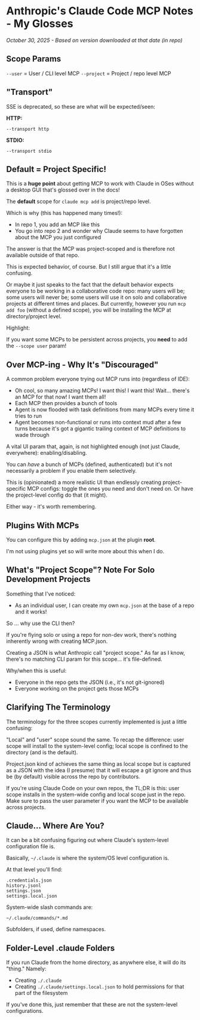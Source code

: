 # Anthropic's Claude Code MCP Notes - My Glosses

*October 30, 2025 - Based on version downloaded at that date (in repo)*

## Scope Params

`--user` = User / CLI level MCP
`--project` = Project / repo level MCP

## "Transport"

SSE is deprecated, so these are what will be expected/seen:

**HTTP:**

`--transport http`

**STDIO:**

`--transport stdio`

## Default = Project Specific!

This is a **huge point** about getting MCP to work with Claude in OSes without a desktop GUI that's glossed over in the docs!

The **default** scope for `claude mcp add` is project/repo level. 

Which is why (this has happened many times!):

- In repo 1, you add an MCP like this 
- You go into repo 2 and wonder why Claude seems to have forgotten about the MCP you just configured 

The answer is that the MCP was project-scoped and is therefore not available outside of that repo.

This is expected behavior, of course. But I still argue that it's a little confusing. 

Or maybe it just speaks to the fact that the default behavior expects everyone to be working in a collaborative code repo: many users will be; some users will never be; some users will use it on solo and collaborative projects at different times and places. But currently, however you run `mcp add foo` (without a defined scope), you will be installing the MCP at directory/project level.

Highlight:

If you want some MCPs to be persistent across projects, you **need** to add the `--scope user` param!

## Over MCP-ing - Why It's "Discouraged"

A common problem everyone trying out MCP runs into (regardless of IDE):

- Oh cool, so many amazing MCPs! I want this! I want this! Wait... there's an MCP for that now! I want them all!
- Each MCP then provides a bunch of tools
- Agent is now flooded with task definitions from many MCPs every time it tries to run
- Agent becomes non-functional or runs into context mud after a few turns because it's got a gigantic trailing context of MCP definitions to wade through 

A vital UI param that, again, is not highlighted enough (not just Claude, everywhere): enabling/disabling. 

You can *have* a bunch of MCPs (defined, authenticated) but it's not necessarily a problem if you enable them selectively. 

This is (opinionated) a more realistic UI than endlessly creating project-specific MCP configs: toggle the ones you need and don't need on. Or have the project-level config do that (it might).

Either way - it's worth remembering. 

## Plugins With MCPs 

You can configure this by adding `mcp.json` at the plugin **root**.

I'm not using plugins yet so will write more about this when I do.

## What's "Project Scope"? Note For Solo Development Projects

Something that I've noticed:

- As an individual user, I can create my own `mcp.json` at the base of a repo and it works!

So ... why use the CLI then?

If you're flying solo or using a repo for non-dev work, there's nothing inherently wrong with creating MCP.json.

Creating a JSON is what Anthropic call "project scope." As far as I know, there's no matching CLI param for this scope... it's file-defined.

Why/when this is useful:

- Everyone in the repo gets the JSON (i.e., it's not git-ignored)
- Everyone working on the project gets those MCPs 

## Clarifying The Terminology

The terminology for the three scopes currently implemented is just a little confusing:

"Local" and "user" scope sound the same. To recap the difference: user scope will install to the system-level config; local scope is confined to the directory (and is the default). 

Project.json kind of achieves the same thing as local scope but is captured as a JSON with the idea (I presume) that it will escape a git ignore and thus be (by default) visible across the repo by contributors.

If you're using Claude Code on your own repos, the TL;DR is this: user scope installs in the system-wide config and local scope just in the repo. Make sure to pass the user parameter if you want the MCP to be available across projects.

## Claude... Where Are You?

It can be a bit confusing figuring out where Claude's system-level configuration file is.

Basically, `~/.claude` is where the system/OS level configuration is.

At that level you'll find:

```
.credentials.json
history.jsonl
settings.json
settings.local.json
```

System-wide slash commands are:

`~/.claude/commands/*.md`

Subfolders, if used, define namespaces.

## Folder-Level .claude Folders

If you run Claude from the home directory, as anywhere else, it will do its "thing." Namely:

- Creating `./.claude`
- Creating `./.claude/settings.local.json` to hold permissions for that part of the filesystem

If you've done this, just remember that these are not the system-level configurations.